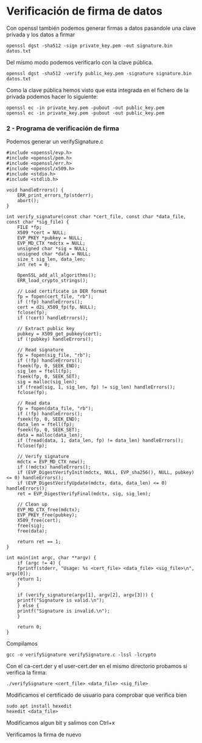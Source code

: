 # Verificación de firma de datos

Con openssl también podemos generar firmas a datos pasandole una clave privada y los datos a firmar

	openssl dgst -sha512 -sign private_key.pem -out signature.bin datos.txt
	
Del mismo modo podemos verificarlo con la clave pública.

	openssl dgst -sha512 -verify public_key.pem -signature signature.bin datos.txt

Como la clave pública hemos visto que esta integrada en el fichero de la privada podemos hacer lo siguiente:
	
	openssl ec -in private_key.pem -pubout -out public_key.pem
	openssl ec -in private_key.pem -pubout -out public_key.pem



### 2 - Programa de verificación de firma

Podemos generar un verifySignature.c

	#include <openssl/evp.h>
	#include <openssl/pem.h>
	#include <openssl/err.h>
	#include <openssl/x509.h>
	#include <stdio.h>
	#include <stdlib.h>

	void handleErrors() {
	    ERR_print_errors_fp(stderr);
	    abort();
	}

	int verify_signature(const char *cert_file, const char *data_file, const char *sig_file) {
	    FILE *fp;
	    X509 *cert = NULL;
	    EVP_PKEY *pubkey = NULL;
	    EVP_MD_CTX *mdctx = NULL;
	    unsigned char *sig = NULL;
	    unsigned char *data = NULL;
	    size_t sig_len, data_len;
	    int ret = 0;

	    OpenSSL_add_all_algorithms();
	    ERR_load_crypto_strings();

	    // Load certificate in DER format
	    fp = fopen(cert_file, "rb");
	    if (!fp) handleErrors();
	    cert = d2i_X509_fp(fp, NULL);
	    fclose(fp);
	    if (!cert) handleErrors();

	    // Extract public key
	    pubkey = X509_get_pubkey(cert);
	    if (!pubkey) handleErrors();

	    // Read signature
	    fp = fopen(sig_file, "rb");
	    if (!fp) handleErrors();
	    fseek(fp, 0, SEEK_END);
	    sig_len = ftell(fp);
	    fseek(fp, 0, SEEK_SET);
	    sig = malloc(sig_len);
	    if (fread(sig, 1, sig_len, fp) != sig_len) handleErrors();
	    fclose(fp);

	    // Read data
	    fp = fopen(data_file, "rb");
	    if (!fp) handleErrors();
	    fseek(fp, 0, SEEK_END);
	    data_len = ftell(fp);
	    fseek(fp, 0, SEEK_SET);
	    data = malloc(data_len);
	    if (fread(data, 1, data_len, fp) != data_len) handleErrors();
	    fclose(fp);

	    // Verify signature
	    mdctx = EVP_MD_CTX_new();
	    if (!mdctx) handleErrors();
	    if (EVP_DigestVerifyInit(mdctx, NULL, EVP_sha256(), NULL, pubkey) <= 0) handleErrors();
	    if (EVP_DigestVerifyUpdate(mdctx, data, data_len) <= 0) handleErrors();
	    ret = EVP_DigestVerifyFinal(mdctx, sig, sig_len);

	    // Clean up
	    EVP_MD_CTX_free(mdctx);
	    EVP_PKEY_free(pubkey);
	    X509_free(cert);
	    free(sig);
	    free(data);

	    return ret == 1;
	}

	int main(int argc, char **argv) {
	    if (argc != 4) {
		fprintf(stderr, "Usage: %s <cert_file> <data_file> <sig_file>\n", argv[0]);
		return 1;
	    }

	    if (verify_signature(argv[1], argv[2], argv[3])) {
		printf("Signature is valid.\n");
	    } else {
		printf("Signature is invalid.\n");
	    }

	    return 0;
	}

Compilamos 

	gcc -o verifySignature verifySignature.c -lssl -lcrypto

Con el ca-cert.der y el user-cert.der en el mismo directorio probamos si verifica la firma:

	./verifySignature <cert_file> <data_file> <sig_file>
	
Modificamos el certificado de usuario para comprobar que verifica bien

	sudo apt install hexedit
	hexedit <data_file>
	
Modificamos algun bit y salimos con Ctrl+x

Verificamos la firma de nuevo
